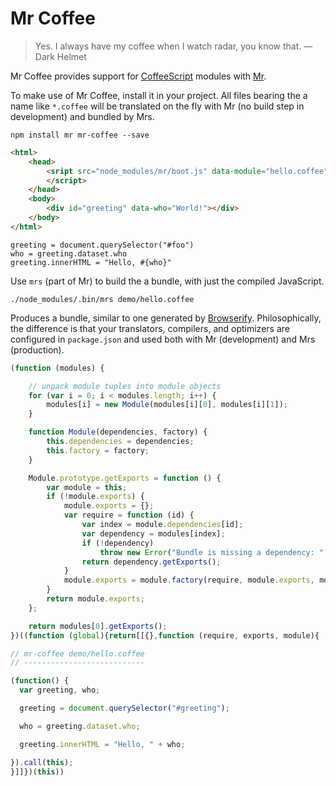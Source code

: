 
# Mr Coffee

> Yes. I always have my coffee when I watch radar, you know that.
> — Dark Helmet

Mr Coffee provides support for [CoffeeScript][] modules with [Mr][].

[CoffeeScript]: http://coffeescript.org/
[Mr]: https://github.com/montagejs/mr/

To make use of Mr Coffee, install it in your project.  All files bearing
the a name like `*.coffee` will be translated on the fly with Mr (no
build step in development) and bundled by Mrs.

```
npm install mr mr-coffee --save
```

```html
<html>
    <head>
        <sript src="node_modules/mr/boot.js" data-module="hello.coffee">
        </script>
    </head>
    <body>
        <div id="greeting" data-who="World!"></div>
    </body>
</html>
```

```
greeting = document.querySelector("#foo")
who = greeting.dataset.who
greeting.innerHTML = "Hello, #{who}"
```

Use `mrs` (part of Mr) to build the a bundle, with just the compiled
JavaScript.

```
./node_modules/.bin/mrs demo/hello.coffee
```

Produces a bundle, similar to one generated by [Browserify][]. Philosophically,
the difference is that your translators, compilers, and optimizers are
configured in `package.json` and used both with Mr (development) and Mrs
(production).

[Browserify]: https://github.com/substack/node-browserify

```js
(function (modules) {

    // unpack module tuples into module objects
    for (var i = 0; i < modules.length; i++) {
        modules[i] = new Module(modules[i][0], modules[i][1]);
    }

    function Module(dependencies, factory) {
        this.dependencies = dependencies;
        this.factory = factory;
    }

    Module.prototype.getExports = function () {
        var module = this;
        if (!module.exports) {
            module.exports = {};
            var require = function (id) {
                var index = module.dependencies[id];
                var dependency = modules[index];
                if (!dependency)
                    throw new Error("Bundle is missing a dependency: " + id);
                return dependency.getExports();
            }
            module.exports = module.factory(require, module.exports, module) || module.exports;
        }
        return module.exports;
    };

    return modules[0].getExports();
})((function (global){return[[{},function (require, exports, module){

// mr-coffee demo/hello.coffee
// ---------------------------

(function() {
  var greeting, who;

  greeting = document.querySelector("#greeting");

  who = greeting.dataset.who;

  greeting.innerHTML = "Hello, " + who;

}).call(this);
}]]})(this))
```


